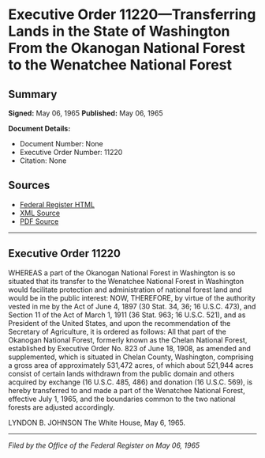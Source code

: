 # Executive Order 11220—Transferring Lands in the State of Washington From the Okanogan National Forest to the Wenatchee National Forest

## Summary

**Signed:** May 06, 1965
**Published:** May 06, 1965

**Document Details:**
- Document Number: None
- Executive Order Number: 11220
- Citation: None

## Sources
- [Federal Register HTML](https://www.presidency.ucsb.edu/documents/executive-order-11220-transferring-lands-the-state-washington-from-the-okanogan-national)
- [XML Source](None)
- [PDF Source](None)

---

## Executive Order 11220

WHEREAS a part of the Okanogan National Forest in Washington is so situated that its transfer to the Wenatchee National Forest in Washington would facilitate protection and administration of national forest land and would be in the public interest:
NOW, THEREFORE, by virtue of the authority vested in me by the Act of June 4, 1897 (30 Stat. 34, 36; 16 U.S.C. 473), and Section 11 of the Act of March 1, 1911 (36 Stat. 963; 16 U.S.C. 521), and as President of the United States, and upon the recommendation of the Secretary of Agriculture, it is ordered as follows:
All that part of the Okanogan National Forest, formerly known as the Chelan National Forest, established by Executive Order No. 823 of June 18, 1908, as amended and supplemented, which is situated in Chelan County, Washington, comprising a gross area of approximately 531,472 acres, of which about 521,944 acres consist of certain lands withdrawn from the public domain and others acquired by exchange (16 U.S.C. 485, 486) and donation (16 U.S.C. 569), is hereby transferred to and made a part of the Wenatchee National Forest, effective July 1, 1965, and the boundaries common to the two national forests are adjusted accordingly.

LYNDON B. JOHNSON
The White House,
May 6, 1965.

---

*Filed by the Office of the Federal Register on May 06, 1965*

